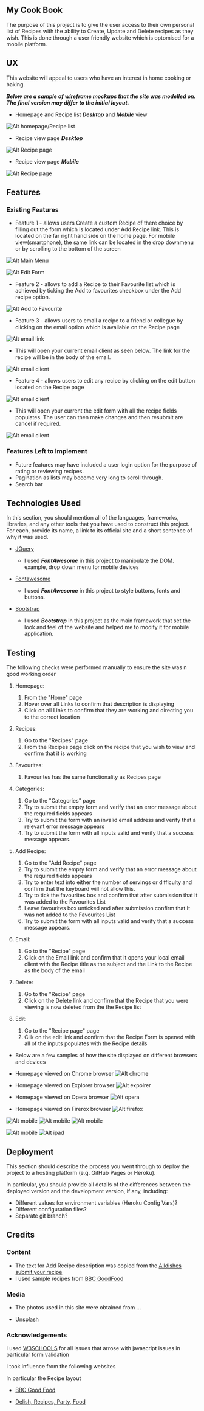 
## My Cook Book

The purpose of this project is to give the user access to their own personal list of Recipes with the ability to
Create, Update and Delete recipes as they wish. This is done through a user friendly website which is optomised for a mobile platform.



 
## UX
 
This website will appeal to users who have an interest in home cooking or baking.

***Below are a sample of wireframe mockups that the site was modelled on. The final version may differ to the initial layout.***

- Homepage and Recipe list ***Desktop*** and ***Mobile*** view

![Alt homepage/Recipe list](/static/images/homepage_desktop_mobile.png "Desktop/Mobile")

- Recipe view page ***Desktop*** 

![Alt Recipe page](/static/images/recipe_page_desktop.png "Desktop")

- Recipe view page ***Mobile*** 

![Alt Recipe page](/static/images/recipe_page_mobile.png "Mobile")




## Features
 
### Existing Features
- Feature 1 - allows users Create a custom Recipe of there choice by filling out the form which is located under Add Recipe link. This is located on the far right hand side on the home page. For mobile view(smartphone), the same link can be located in the drop downmenu or by scrolling to the bottom of the screen

![Alt Main Menu](/static/images/edit_menu.png "Homepage")

![Alt Edit Form](/static/images/Add_Recipe_form.png "Add Recipe")

- Feature 2 - allows to add a Recipe to their Favourite list which is achieved by ticking the Add to favourites checkbox under the Add recipe option. 

![Alt Add to  Favourite](/static/images/Add_to_favourites.png "Add to Favourites")

- Feature 3 - allows users to email a recipe to a friend or collegue by clicking on the email option  which is available on the Recipe page

![Alt email link](/static/images/email_link.png "Email Recipe")

- This will open your current email client as seen below. The link for the recipe will be in the body of the email.

![Alt email client](/static/images/email_client.png "Email client")

- Feature 4 - allows users to edit any recipe by clicking on the edit button located on the Recipe page

![Alt email client](/static/images/edit_recipe_link.png "Email client")

- This will open your current the edit form with all the recipe fields populates. The user can then make changes and then resubmit are cancel if required.

![Alt email client](/static/images/edit_recipe_form.png "Email client")


### Features Left to Implement

- Future features may have included a user login option for the purpose of rating or reviewing recipes.
- Pagination as lists may become very long to scroll through.
- Search bar

## Technologies Used

In this section, you should mention all of the languages, frameworks, libraries, and any other tools that you have used to construct this project. For each, provide its name, a link to its official site and a short sentence of why it was used.

- [JQuery](https://jquery.com)
     - I used ***FontAwesome*** in this project to manipulate the DOM. example, drop down menu for mobile devices

- [Fontawesome](https://fontawesome.com/)
    - I used ***FontAwesome*** in this project to style buttons, fonts and buttons.

- [Bootstrap](https://getbootstrap.com/)
    - I used ***Bootstrap*** in this project as the main framework that set the look and feel of the website and helped me to modify it for mobile application.
    


## Testing

The following checks were performed manually to ensure the site was n good working order

1. Homepage:
    1. From the "Home" page
    1. Hover over all Links to confirm that description is displaying
    2. Click on all Links to confirm that they are working and directing you to the correct location

2. Recipes:
    1. Go to the "Recipes" page
    2. From the Recipes page click on the recipe that you wish to view and confirm that it is working
    

3. Favourites:
    1. Favourites has the same functionality as Recipes page
    

4. Categories:
    1. Go to the "Categories" page
    2. Try to submit the empty form and verify that an error message about the required fields appears
    3. Try to submit the form with an invalid email address and verify that a relevant error message appears
    4. Try to submit the form with all inputs valid and verify that a success message appears.

5. Add Recipe:
    1. Go to the "Add Recipe" page
    2. Try to submit the empty form and verify that an error message about the required fields appears
    3. Try to enter text into either the number of servings or difficulty and confirm that the keyboard will not allow this.
    4. Try to tick the favourites box and confirm that after submission that It was added to the Favourites List
    5. Leave favourites box unticked and after submission confirm that It was not added to the Favourites List
    6. Try to submit the form with all inputs valid and verify that a success message appears.

6. Email:
    1. Go to the "Recipe" page
    2. Click on the Email link and confirm that it opens your local email client with the Recipe title as the subject and the Link to the Recipe as the body of the email
    
7. Delete:
    1. Go to the "Recipe" page
    2. Click on the Delete link and confirm that the Recipe that you were viewing is now deleted from the the Recipe list
    

8. Edit:
    1. Go to the "Recipe page" page
    2. Clik on the edit link and confirm that the Recipe Form is opened with all of the inputs populates with the Recipe details

- Below are a few samples of how the site displayed on different browsers and devices


- Homepage viewed on Chrome browser
![Alt chrome](/static/images/chrome.png "chrome homepage")


- Homepage viewed on Explorer browser
![Alt expolrer](/static/images/explorer.png "explorer homepage")


- Homepage viewed on Opera browser
![Alt opera](/static/images/opera.png "opera homepage")


- Homepage viewed on Firerox browser
![Alt firefox](/static/images/firefox.png "firefox homepage")


![Alt mobile](/static/images/iphone678.png "iphone homepage") ![Alt mobile](/static/images/iphone678_recipe.png "iphone Recipe page") ![Alt mobile](/static/images/homepage_S5.png "Galaxy S5 homepage") 



![Alt mobile](/static/images/galaxys5.png "Galaxy S5 Recipe page") ![Alt ipad](/static/images/ipad.png "ipad homepage")


## Deployment

This section should describe the process you went through to deploy the project to a hosting platform (e.g. GitHub Pages or Heroku).

In particular, you should provide all details of the differences between the deployed version and the development version, if any, including:
- Different values for environment variables (Heroku Config Vars)?
- Different configuration files?
- Separate git branch?




## Credits

### Content
- The text for Add Recipe description was copied from the [Alldishes submit your recipe](http://dish.allrecipes.com/customer-service/submit-your-recipes/)
- I used sample recipes from  [BBC GoodFood](https://www.bbcgoodfood.com/)

### Media
- The photos used in this site were obtained from ...

- [Unsplash](https://unsplash.com/)

### Acknowledgements

I used [W3SCHOOLS](https://www.w3schools.com/)  for all issues that arrose with javascript issues in particular form validation 


I took influence from the following websites

 In particular the Recipe layout
- [BBC Good Food](https://www.bbcgoodfood.com/)

- [Delish, Recipes, Party, Food](https://www.delish.com/)





